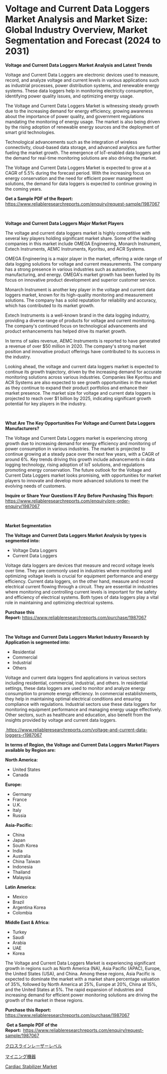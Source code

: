 <p><h1>Voltage and Current Data Loggers Market Analysis and Market Size: Global Industry Overview, Market Segmentation and Forecast (2024 to 2031)</h1></p><p><strong>Voltage and Current Data Loggers Market Analysis and Latest Trends</strong></p>
<p><p>Voltage and Current Data Loggers are electronic devices used to measure, record, and analyze voltage and current levels in various applications such as industrial processes, power distribution systems, and renewable energy systems. These data loggers help in monitoring electricity consumption, identifying power quality issues, and optimizing energy usage.</p><p>The Voltage and Current Data Loggers Market is witnessing steady growth due to the increasing demand for energy efficiency, growing awareness about the importance of power quality, and government regulations mandating the monitoring of energy usage. The market is also being driven by the rising adoption of renewable energy sources and the deployment of smart grid technologies.</p><p>Technological advancements such as the integration of wireless connectivity, cloud-based data storage, and advanced analytics are further fueling the market growth. The emergence of IoT-enabled data loggers and the demand for real-time monitoring solutions are also driving the market.</p><p>The Voltage and Current Data Loggers Market is expected to grow at a CAGR of 5.5% during the forecast period. With the increasing focus on energy conservation and the need for efficient power management solutions, the demand for data loggers is expected to continue growing in the coming years.</p></p>
<p><strong>Get a Sample PDF of the Report:&nbsp;</strong> <a href="https://www.reliableresearchreports.com/enquiry/request-sample/1987067">https://www.reliableresearchreports.com/enquiry/request-sample/1987067</a></p>
<p>&nbsp;</p>
<p><strong>Voltage and Current Data Loggers Major Market Players</strong></p>
<p><p>The voltage and current data loggers market is highly competitive with several key players holding significant market share. Some of the leading companies in this market include OMEGA Engineering, Monarch Instrument, Extech Instruments, AEMC Instruments, Kyoritsu, and ACR Systems.</p><p>OMEGA Engineering is a major player in the market, offering a wide range of data logging solutions for voltage and current measurements. The company has a strong presence in various industries such as automotive, manufacturing, and energy. OMEGA's market growth has been fueled by its focus on innovative product development and superior customer service.</p><p>Monarch Instrument is another key player in the voltage and current data loggers market, known for its high-quality monitoring and measurement solutions. The company has a solid reputation for reliability and accuracy, which has contributed to its market growth.</p><p>Extech Instruments is a well-known brand in the data logging industry, providing a diverse range of products for voltage and current monitoring. The company's continued focus on technological advancements and product enhancements has helped drive its market growth.</p><p>In terms of sales revenue, AEMC Instruments is reported to have generated a revenue of over $50 million in 2020. The company's strong market position and innovative product offerings have contributed to its success in the industry.</p><p>Looking ahead, the voltage and current data loggers market is expected to continue its growth trajectory, driven by the increasing demand for accurate monitoring solutions across various industries. Companies like Kyoritsu and ACR Systems are also expected to see growth opportunities in the market as they continue to expand their product portfolios and enhance their market presence. The market size for voltage and current data loggers is projected to reach over $1 billion by 2025, indicating significant growth potential for key players in the industry.</p></p>
<p>&nbsp;</p>
<p><strong>What Are The Key Opportunities For Voltage and Current Data Loggers Manufacturers?</strong></p>
<p><p>The Voltage and Current Data Loggers market is experiencing strong growth due to increasing demand for energy efficiency and monitoring of power consumption in various industries. The market is projected to continue growing at a steady pace over the next few years, with a CAGR of around 6%. Key trends driving this growth include advancements in data logging technology, rising adoption of IoT solutions, and regulations promoting energy conservation. The future outlook for the Voltage and Current Data Loggers market looks promising, with opportunities for market players to innovate and develop more advanced solutions to meet the evolving needs of customers.</p></p>
<p><strong>Inquire or Share Your Questions If Any Before Purchasing This Report:</strong> <a href="https://www.reliableresearchreports.com/enquiry/pre-order-enquiry/1987067">https://www.reliableresearchreports.com/enquiry/pre-order-enquiry/1987067</a></p>
<p>&nbsp;</p>
<p><strong>Market Segmentation</strong></p>
<p><strong>The Voltage and Current Data Loggers Market Analysis by types is segmented into:</strong></p>
<p><ul><li>Voltage Data Loggers</li><li>Current Data Loggers</li></ul></p>
<p><p>Voltage data loggers are devices that measure and record voltage levels over time. They are commonly used in industries where monitoring and optimizing voltage levels is crucial for equipment performance and energy efficiency. Current data loggers, on the other hand, measure and record electrical current flowing through a circuit. They are essential in industries where monitoring and controlling current levels is important for the safety and efficiency of electrical systems. Both types of data loggers play a vital role in maintaining and optimizing electrical systems.</p></p>
<p><strong>Purchase this Report:&nbsp;</strong><a href="https://www.reliableresearchreports.com/purchase/1987067">https://www.reliableresearchreports.com/purchase/1987067</a></p>
<p>&nbsp;</p>
<p><strong>The Voltage and Current Data Loggers Market Industry Research by Application is segmented into:</strong></p>
<p><ul><li>Residential</li><li>Commercial</li><li>Industrial</li><li>Others</li></ul></p>
<p><p>Voltage and current data loggers find applications in various sectors including residential, commercial, industrial, and others. In residential settings, these data loggers are used to monitor and analyze energy consumption to promote energy efficiency. In commercial establishments, they help in maintaining optimal electrical conditions and ensuring compliance with regulations. Industrial sectors use these data loggers for monitoring equipment performance and managing energy usage effectively. Other sectors, such as healthcare and education, also benefit from the insights provided by voltage and current data loggers.</p></p>
<p><a href="https://www.reliableresearchreports.com/voltage-and-current-data-loggers-r1987067">&nbsp;https://www.reliableresearchreports.com/voltage-and-current-data-loggers-r1987067</a></p>
<p><strong>In terms of Region, the Voltage and Current Data Loggers Market Players available by Region are:</strong></p>
<p>
    <p> <strong> North America: </strong>
        <ul>
            <li>United States</li>
            <li>Canada</li>
        </ul>
        </p> 
    <p> <strong> Europe: </strong>
        <ul>
            <li>Germany</li>
            <li>France</li>
            <li>U.K.</li>
            <li>Italy</li>
            <li>Russia</li>
        </ul>
        </p> 
    <p> <strong> Asia-Pacific: </strong>
        <ul>
            <li>China</li>
            <li>Japan</li>
            <li>South Korea</li>
            <li>India</li>
            <li>Australia</li>
            <li>China Taiwan</li>
            <li>Indonesia</li>
            <li>Thailand</li>
            <li>Malaysia</li>
        </ul>
        </p> 
    <p> <strong> Latin America: </strong>
        <ul>
            <li>Mexico</li>
            <li>Brazil</li>
            <li>Argentina Korea</li>
            <li>Colombia</li>
        </ul>
        </p> 
    <p> <strong> Middle East & Africa: </strong>
        <ul>
            <li>Turkey</li>
            <li>Saudi</li>
            <li>Arabia</li>
            <li>UAE</li>
            <li>Korea</li>
        </ul>
    </p>
    </p>
<p><p>The Voltage and Current Data Loggers Market is experiencing significant growth in regions such as North America (NA), Asia Pacific (APAC), Europe, the United States (USA), and China. Among these regions, Asia Pacific is expected to dominate the market with a market share percentage valuation of 35%, followed by North America at 25%, Europe at 20%, China at 15%, and the United States at 5%. The rapid expansion of industries and increasing demand for efficient power monitoring solutions are driving the growth of the market in these regions.</p></p>
<p><strong>Purchase this Report: </strong><a href="https://www.reliableresearchreports.com/purchase/1987067">https://www.reliableresearchreports.com/purchase/1987067</a></p>
<p>&nbsp;<strong>Get a Sample PDF of the Report:&nbsp;&nbsp;</strong><a href="https://www.reliableresearchreports.com/enquiry/request-sample/1987067">https://www.reliableresearchreports.com/enquiry/request-sample/1987067</a></p>
<p><strong></strong></p>
<p><p><a href="https://github.com/SantosDicki04/Market-Research-Report-List-1/blob/main/807324834024.md">クロスラインレーザーレベル</a></p><p><a href="https://medium.com/@chloekessler01/%E6%8E%A1%E6%8E%98%E8%A3%85%E7%BD%AE%E5%B8%82%E5%A0%B4%E8%AA%BF%E6%9F%BB%E3%83%AC%E3%83%9D%E3%83%BC%E3%83%88-%E3%81%9D%E3%81%AE%E6%AD%B4%E5%8F%B2%E3%81%A8%E4%BA%88%E6%B8%AC2024%E5%B9%B4%E3%81%8B%E3%82%892031%E5%B9%B4%E3%81%BE%E3%81%A7-e1262bca292c">マイニング機器</a></p><p><a href="https://gratis-rainforest-2ca.notion.site/Cardiac-Stabilizer-Market-Insights-into-Market-CAGR-Market-Trends-and-Growth-Strategies-ce102c4db66549da8cf0fc0d22e29306">Cardiac Stabilizer Market</a></p></p>
